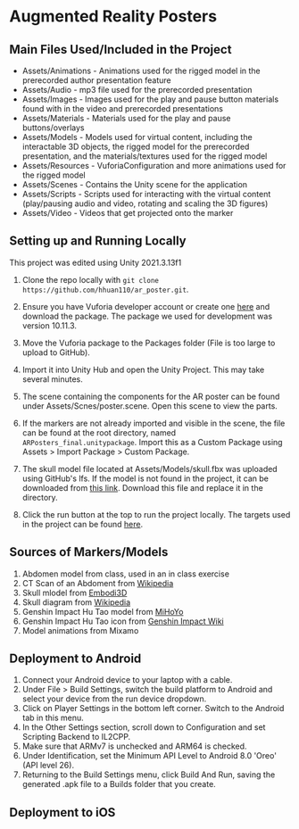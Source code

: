 # Augmented Reality Posters

## Main Files Used/Included in the Project

- Assets/Animations - Animations used for the rigged model in the prerecorded author presentation feature
- Assets/Audio - mp3 file used for the prerecorded presentation
- Assets/Images - Images used for the play and pause button materials found with in the video and prerecorded presentations
- Assets/Materials - Materials used for the play and pause buttons/overlays
- Assets/Models - Models used for virtual content, including the interactable 3D objects, the rigged model for the prerecorded presentation, and the materials/textures used for the rigged model
- Assets/Resources - VuforiaConfiguration and more animations used for the rigged model
- Assets/Scenes - Contains the Unity scene for the application
- Assets/Scripts - Scripts used for interacting with the virtual content (play/pausing audio and video, rotating and scaling the 3D figures)
- Assets/Video - Videos that get projected onto the marker

## Setting up and Running Locally

This project was edited using Unity 2021.3.13f1

1. Clone the repo locally with `git clone https://github.com/hhuan110/ar_poster.git`.

2. Ensure you have Vuforia developer account or create one [here](https://developer.vuforia.com/vui/auth/register) and download the package. The package we used for development was version 10.11.3. 

3. Move the Vuforia package to the Packages folder (File is too large to upload to GitHub).  

4. Import it into Unity Hub and open the Unity Project. This may take several minutes. 

5. The scene containing the components for the AR poster can be found under Assets/Scnes/poster.scene. Open this scene to view the parts. 

6. If the markers are not already imported and visible in the scene, the file can be found at the root directory, named `ARPosters_final.unitypackage`. Import this as a Custom Package using Assets > Import Package > Custom Package. 

4. The skull model file located at Assets/Models/skull.fbx was uploaded using GitHub's lfs. If the model is not found in the project, it can be downloaded from [this link](https://drive.google.com/file/d/1uTVcR0cIUeYg-HT1DJ3xL6QFUFOTGamq/view?usp=share_link). Download this file and replace it in the directory. 

5. Click the run button at the top to run the project locally. The targets used in the project can be found [here](https://github.com/hhuan110/ar_poster/READMEAssets/printable_markers.pdf). 

## Sources of Markers/Models
1. Abdomen model from class, used in an in class exercise
2. CT Scan of an Abdoment from [Wikipedia](https://en.wikipedia.org/wiki/Computed_tomography_of_the_abdomen_and_pelvis)
3. Skull mlodel from [Embodi3D](https://www.embodi3d.com/files/file/39-anatomical-skull/)
4. Skull diagram from [Wikipedia](https://en.wikipedia.org/wiki/Skull)
5. Genshin Impact Hu Tao model from [MiHoYo](https://ys.biligame.com/ysl/?spm_id_from=333.788.b_61637469766974795f766f7465.1)
6. Genshin Impact Hu Tao icon from [Genshin Impact Wiki](https://genshin-impact.fandom.com/wiki/Hu_Tao/Media)
7. Model animations from Mixamo

## Deployment to Android

1. Connect your Android device to your laptop with a cable.
2. Under File > Build Settings, switch the build platform to Android and select your device from the run device dropdown. 
3. Click on Player Settings in the bottom left corner. Switch to the Android tab in this menu. 	
4. In the Other Settings section, scroll down to Configuration and set Scripting Backend to IL2CPP. 
5. Make sure that ARMv7 is unchecked and ARM64 is checked. 
6. Under Identification, set the Minimum API Level to Android 8.0 'Oreo' (API level 26). 
7. Returning to the Build Settings menu, click Build And Run, saving the generated .apk file to a Builds folder that you create. 

## Deployment to iOS
